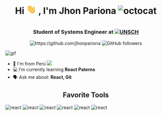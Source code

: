 <h1 align="center">
  Hi
  <img src="https://raw.githubusercontent.com/jhonPariona/images/master/ProfileReadme/Hi.gif" alt="hello" height="30"/> 
  , I'm Jhon Pariona
  <img src="https://camo.githubusercontent.com/e15e75521862be103c834df436a8f9e075c945e5/68747470733a2f2f6d656469612e67697068792e636f6d2f6d656469612f6475334a336358797a686a3735494f6776412f67697068792e676966" alt="octocat" height="30"/>
<h1/>

<h3 align="center">Student of Systems Engineer at 
  <a href="http://www.unsch.edu.pe/">
    <img src="http://www.unsch.edu.pe/wp-content/uploads/2019/10/logounsch.png" alt="UNSCH" height="40" />
  </a>

</h3>

<p align="center"> 
  <img src="https://komarev.com/ghpvc/?username=https://github.com/jhonpariona" alt="https://github.com/jhonpariona" />
  <img alt="GitHub followers" src="https://img.shields.io/github/followers/jhonPariona?label=GitHub&logo=github&style=flat-square">
</p>

![gif](https://raw.githubusercontent.com/jhonPariona/images/master/ProfileReadme/ezgif.com-gif-maker.gif)

<ul>
  <li> 👶 I'm from Perú <span> <img src="https://cultofthepartyparrot.com/flags/hd/peruparrot.gif" height="30"/> </span>  </li>
  <li> 💻 I’m currently learning 
    <b>React Paterns</b> 
      
  </li>
  
  <li> 🗣️ Ask me about: <b>React, Git</b></li>
  
</ul>


<h2 align="center">Favorite Tools</h3>

<p align="left">
  <img src="https://cdn.dribbble.com/users/270616/screenshots/4884916/2018-07-28_21_11_02.gif" alt="react"   height="100"/>
  <img src="https://camo.githubusercontent.com/5a854f8dc065b628da0dd42fd83eddaf07e75027/68747470733a2f2f692e67697068792e636f6d2f6d656469612f654e41736a4f353574506267616f72376d612f323030772e77656270" alt="react"   height="100"/>
  <img src="https://camo.githubusercontent.com/9a5abb6694acc0a7c27c79f6846a90ea8117a369/68747470733a2f2f6d65646961332e67697068792e636f6d2f6d656469612f6b64466338667562675333316238447356752f67697068792e77656270" alt="react"   height="100"/>
  <img src="https://miro.medium.com/max/535/1*JGcKFmzk_K1zweGMBQaJQg.png" alt="react"  height="100"/>
  <img src="http://daphnisys.com/images/react_native1.gif" alt="react"   height="100"/>
  <img src="https://roszkowski.dev/images/2020-05-04/Flutter-logo-animation-v1-2.gif" alt="react"  height="100"/>
  
</p>


